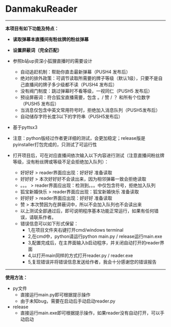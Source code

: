 # DanmakuReader

--------

**本项目有如下功能及特点：**

* **读取弹幕本直播间有粉丝牌的粉丝弹幕**


* **设置屏蔽词（完全匹配）**


* 参照b站up资深小狐狸直播时的需要设计
  * 自动追赶机制：帮助你直击最新弹幕（PUSH4 发布后）
  * 绝对的排外政策：可调节读取所需要的牌子等级（默认1级），只要不是自己直播间的牌子多少级都不读（PUSH4 发布后）
  * 没有阀门制度：跳过弹幕时不看等级，一视同仁（PUSH5 发布后）
  * 预设屏蔽词：符合狐宝直播需要，包含 。/ 赞 / ？ 和所有个位数字（PUSH5 发布后）
  * 当消息仅包含中英文常用符号时，拒绝加入消息队列（PUSH5发布后）
  * 自动储存字符长度3以下的字符串（PUSH5发布后）


* 基于pyttsx3


* 注意：python版经过作者更详细的测试，会更加稳定；release版是pyinstaller打包完成的，只测试了可运行性


* 打开项目后，可在对应直播间依次输入以下内容进行测试（注意直播间粉丝牌等级，没有粉丝牌或等级不足会拒绝加入队列）：
  * 好好好 > reader界面应出现：好好好 准备读取
  * 好好好 > 本次好好好不会读出来，因为相邻弹幕一致会拒绝读取
  * 。。。 > reader界面应出现：检测到。。。中仅包含符号，拒绝加入队列
  * 狐宝新婚快乐 > reader界面应出现：狐宝新婚快乐 准备读取
  * 好好好 > reader界面应出现：好好好 准备读取
  * 赞 > 本次赞因为在屏蔽词中，所以不会加入队列也不会读出来
  * 以上测试全部通过后，即可说明程序基本功能正常运行，如果有任何错误，请联系作者。
  * 错误信息可以如下形式保留：
    * 1,在项目文件夹右键打开cmd/windows terminal
    * 2,在cmd中，python请运行python main.py / release运行main.exe
    * 3,配置完成后，在主界面输入b启动程序，并关闭自动打开的reader界面
    * 4,以打开main同样的方式打开reader.py / reader.exe
    * 5,复现错误并将错误信息发送给作者，我会十分感谢您的错误报告


****
**使用方法：**
* py文件
  * 直接运行main.py即可根据提示操作
  * 由于未知bug，需要在启动后手动启动reader.py
* release
  * 直接运行main.exe即可根据提示操作，如果reader没有自动打开，可以手动启动

